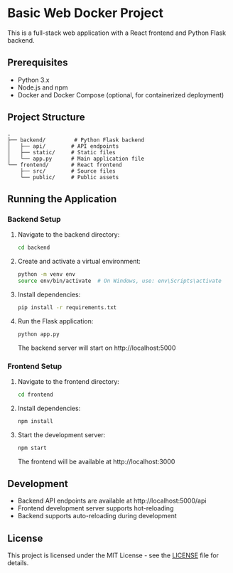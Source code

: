 # Basic Web Docker Project

This is a full-stack web application with a React frontend and Python Flask backend.

## Prerequisites

- Python 3.x
- Node.js and npm
- Docker and Docker Compose (optional, for containerized deployment)

## Project Structure

```
.
├── backend/         # Python Flask backend
│   ├── api/        # API endpoints
│   ├── static/     # Static files
│   └── app.py      # Main application file
└── frontend/       # React frontend
    ├── src/        # Source files
    └── public/     # Public assets
```

## Running the Application

### Backend Setup

1. Navigate to the backend directory:
   ```bash
   cd backend
   ```

2. Create and activate a virtual environment:
   ```bash
   python -m venv env
   source env/bin/activate  # On Windows, use: env\Scripts\activate
   ```

3. Install dependencies:
   ```bash
   pip install -r requirements.txt
   ```

4. Run the Flask application:
   ```bash
   python app.py
   ```
   The backend server will start on http://localhost:5000

### Frontend Setup

1. Navigate to the frontend directory:
   ```bash
   cd frontend
   ```

2. Install dependencies:
   ```bash
   npm install
   ```

3. Start the development server:
   ```bash
   npm start
   ```
   The frontend will be available at http://localhost:3000

## Development

- Backend API endpoints are available at http://localhost:5000/api
- Frontend development server supports hot-reloading
- Backend supports auto-reloading during development

## License

This project is licensed under the MIT License - see the [LICENSE](LICENSE) file for details.

